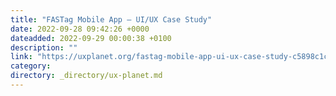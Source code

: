 ```yaml
---
title: "FASTag Mobile App — UI/UX Case Study"
date: 2022-09-28 09:42:26 +0000
dateadded: 2022-09-29 00:00:38 +0100
description: ""
link: "https://uxplanet.org/fastag-mobile-app-ui-ux-case-study-c5898c1c9f9d?source=rss----819cc2aaeee0---4"
category:
directory: _directory/ux-planet.md
---
```

